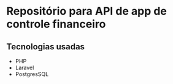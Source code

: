 # Repositório para API de app de controle financeiro

## Tecnologias usadas

-   PHP
-   Laravel
-   PostgresSQL
